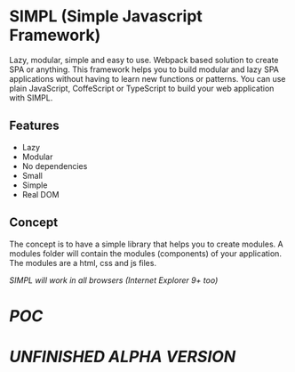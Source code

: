 # SIMPL (Simple Javascript Framework)
Lazy, modular, simple and easy to use. Webpack based solution to create SPA or anything.
This framework helps you to build modular and lazy SPA applications without having to learn new functions or patterns. You can use plain JavaScript, CoffeScript or TypeScript to build your web application with SIMPL.
## Features
* Lazy
* Modular
* No dependencies
* Small
* Simple
* Real DOM
## Concept
The concept is to have a simple library that helps you to create modules.
A modules folder will contain the modules (components) of your application. The modules are a html, css and js files.

*SIMPL will work in all browsers (Internet Explorer 9+ too)*

# *POC*

# *UNFINISHED ALPHA VERSION*